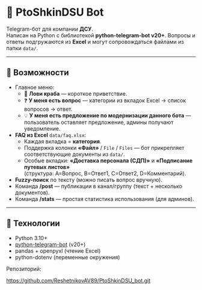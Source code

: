 # 🤖 PtoShkinDSU Bot

Telegram-бот для компании **ДСУ**.  
Написан на Python с библиотекой **python-telegram-bot v20+**. Вопросы и ответы подгружаются из **Excel** и могут сопровождаться файлами из папки `data/`.

---

## 🚀 Возможности

- Главное меню:
  - 🐻 **Лови краба** — короткое приветствие.
  - ❓ **У меня есть вопрос** — категории из вкладок Excel → список вопросов → ответ.
  - 💡 **У меня есть предложение по модернизации данного бота** — пользователь оставляет предложение, админы получают уведомление.
- **FAQ из Excel** `data/faq.xlsx`:
  - Каждая вкладка = **категория**.
  - Поддержка колонки **«Файл»** / `File` / `Files` — бот прикрепляет соответствующие документы из `data/`.
  - Особые вкладки: **«Доставка персонала (СДП)»** и **«Подписание путевых листов»**  
    (структура: A=Вопрос, B=Ответ1, C=Ответ2, D=Комментарий).
- **Fuzzy-поиск** по тексту (можно писать вопрос вручную).
- Команда **/post** — публикации в канал/группу (текст + несколько документов).
- Команда **/stats** — простая статистика использования (для админов).

---

## 🧱 Технологии

- Python 3.10+
- [python-telegram-bot](https://github.com/python-telegram-bot/python-telegram-bot) (v20+)
- pandas + openpyxl (чтение Excel)
- python-dotenv (переменные окружения)

Репозиторий:

https://github.com/ReshetnikovAV89/PtoShkinDSU_bot.git
  